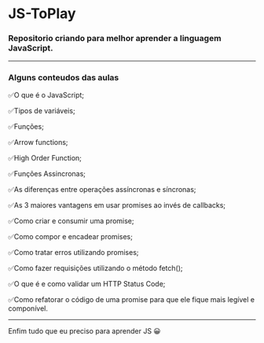 # JS-ToPlay

### Repositorio criando para melhor aprender a linguagem JavaScript.

---
### Alguns conteudos das aulas

✅O que é o JavaScript;

✅Tipos de variáveis;

✅Funções;

✅Arrow functions;

✅High Order Function;

✅Funções Assincronas;

✅As diferenças entre operações assíncronas e síncronas;

✅As 3 maiores vantagens em usar promises ao invés de callbacks;

✅Como criar e consumir uma promise;

✅Como compor e encadear promises;

✅Como tratar erros utilizando promises;

✅Como fazer requisições utilizando o método fetch();

✅O que é e como validar um HTTP Status Code;

✅Como refatorar o código de uma promise para que ele fique mais legível e componível.

---

Enfim tudo que eu preciso para aprender JS 😀
